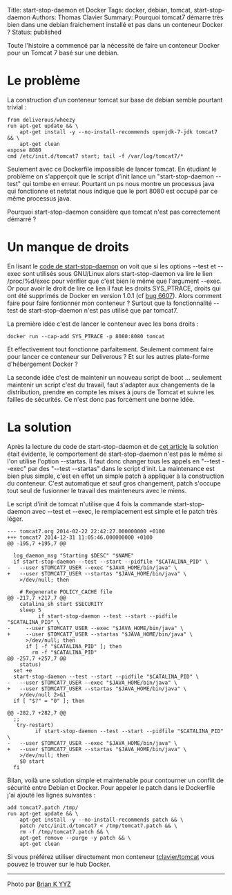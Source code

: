 Title: start-stop-daemon et Docker
Tags: docker, debian, tomcat, start-stop-daemon
Authors: Thomas Clavier
Summary: Pourquoi tomcat7 démarre très bien dans une debian fraichement installé et pas dans un conteneur Docker ?
Status: published

Toute l'histoire a commencé par la nécessité de faire un conteneur Docker pour un Tomcat 7 basé sur une debian.

# Le problème

La construction d'un conteneur tomcat sur base de debian semble pourtant trivial :

    from deliverous/wheezy
    run apt-get update && \
        apt-get install -y --no-install-recommends openjdk-7-jdk tomcat7 && \
        apt-get clean
    expose 8080
    cmd /etc/init.d/tomcat7 start; tail -f /var/log/tomcat7/*

Seulement avec ce Dockerfile impossible de lancer tomcat. En étudiant le problème on s'apperçoit que le script d'init lance un "start-stop-daemon --test" qui tombe en erreur. Pourtant un ps nous montre un processus java qui fonctionne et netstat nous indique que le port 8080 est occupé par ce même processus java.

Pourquoi start-stop-daemon considère que tomcat n'est pas correctement démarré ?

# Un manque de droits

En lisant le [code de start-stop-daemon](http://anonscm.debian.org/cgit/dpkg/dpkg.git/tree/utils/start-stop-daemon.c) on voit que si les options --test et --exec sont utilisés sous GNU/Linux alors start-stop-daemon va lire le lien /proc/%d/exec pour vérifier que c'est bien le même que l'argument --exec.
Or pour avoir le droit de lire ce lien il faut les droits SYS_PTRACE, droits qui ont été supprimés de Docker en version 1.0.1 (cf [bug 6607](https://github.com/docker/docker/issues/6607)). Alors comment faire pour faire fontionner mon conteneur ? Surtout que la fonctionnalité --test de start-stop-daemon n'est pas utilisé que par tomcat7.

La première idée c'est de lancer le conteneur avec les bons droits :

    docker run --cap-add SYS_PTRACE -p 8080:8080 tomcat

Et effectivement tout fonctionne parfaitement. Seulement comment faire pour lancer ce conteneur sur Deliverous ? Et sur les autres plate-forme d'hébergement Docker ?

La seconde idée c'est de maintenir un nouveau script de boot ... seulement maintenir un script c'est du travail, faut s'adapter aux changements de la distribution, prendre en compte les mises à jours de Tomcat et suivre les failles de sécurités. Ce n'est donc pas forcément une bonne idée.

# La solution

Après la lecture du code de start-stop-daemon et de [cet article](https://chris-lamb.co.uk/posts/start-stop-daemon-exec-vs-startas) la solution était évidente, le comportement de start-stop-daemon n'est pas le même si l'on utilise l'option --startas. Il faut donc changer tous les appels en "--test --exec" par des "--test --startas" dans le script d'init. La maintenance est bien plus simple, c'est en effet un simple patch à appliquer à la construction du conteneur. C'est automatique et sauf gros changement, patch s'occupe tout seul de fusionner le travail des mainteneurs avec le miens.

Le script d'init de tomcat n'utilise que 4 fois la commande start-stop-daemon avec --test et --exec, le remplacement est simple et le patch très léger.

```
--- tomcat7.org 2014-02-22 22:42:27.000000000 +0100
+++ tomcat7 2014-12-31 11:05:46.000000000 +0100
@@ -195,7 +195,7 @@

  log_daemon_msg "Starting $DESC" "$NAME"
  if start-stop-daemon --test --start --pidfile "$CATALINA_PID" \
-   --user $TOMCAT7_USER --exec "$JAVA_HOME/bin/java" \
+   --user $TOMCAT7_USER --startas "$JAVA_HOME/bin/java" \
    >/dev/null; then

    # Regenerate POLICY_CACHE file
@@ -217,7 +217,7 @@
    catalina_sh start $SECURITY
    sleep 5
          if start-stop-daemon --test --start --pidfile "$CATALINA_PID" \
-     --user $TOMCAT7_USER --exec "$JAVA_HOME/bin/java" \
+     --user $TOMCAT7_USER --startas "$JAVA_HOME/bin/java" \
      >/dev/null; then
      if [ -f "$CATALINA_PID" ]; then
        rm -f "$CATALINA_PID"
@@ -257,7 +257,7 @@
    status)
  set +e
  start-stop-daemon --test --start --pidfile "$CATALINA_PID" \
-   --user $TOMCAT7_USER --exec "$JAVA_HOME/bin/java" \
+   --user $TOMCAT7_USER --startas "$JAVA_HOME/bin/java" \
    >/dev/null 2>&1
  if [ "$?" = "0" ]; then

@@ -282,7 +282,7 @@
  ;;
   try-restart)
         if start-stop-daemon --test --start --pidfile "$CATALINA_PID" \
-   --user $TOMCAT7_USER --exec "$JAVA_HOME/bin/java" \
+   --user $TOMCAT7_USER --startas "$JAVA_HOME/bin/java" \
    >/dev/null; then
    $0 start
  fi

```

Bilan, voilà une solution simple et maintenable pour contourner un conflit de sécurité entre Debian et Docker. Pour appeler le patch dans le Dockerfile j'ai ajouté les lignes suivantes :

```
add tomcat7.patch /tmp/
run apt-get update && \
    apt-get install -y --no-install-recommends patch && \
    patch /etc/init.d/tomcat7 < /tmp/tomcat7.patch && \
    rm -f /tmp/tomcat7.patch && \
    apt-get remove --purge -y patch && \
    apt-get clean
```

Si vous préférez utiliser directement mon conteneur [tclavier/tomcat](https://registry.hub.docker.com/u/tclavier/tomcat/) vous pouvez le trouver sur le hub Docker.

---
Photo par [Brian K YYZ](https://www.flickr.com/photos/bk_/5109620862)
